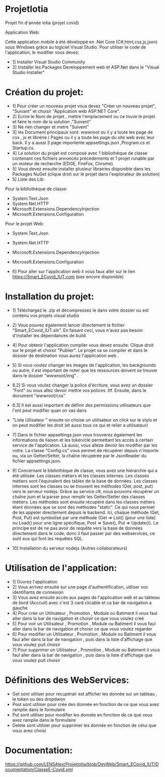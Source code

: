 # ProjetIotia
Projet fin d'année iotia (projet covid)

Application Web:

Cette application mobile à été développé en .Net Core (C#,html,css,js,json) sous Windows grâce au logiciel Visual Studio. 
Pour utiliser le code de l'application, le modifier vous devez:

- 1] Installer Visual Studio Community 
- 2] Installer les Packages Developpement web et ASP.Net dans le "Visual Studio Installer"

# Création du projet:

- 1] Pour créer un nouveau projet vous devez "Créer un nouveau projet", "Suivant" et choisir "Application web ASP.NET Core".
- 2] Ecrire le Nom de projet , mettre l'emplacement ou ce touve le projet et faire le nom de la solution ,"Suivent"
- 3] Ne rien changer et metre "Suivent"
- 3] les Document principaux sont: wwwroot ou il y a toute les page de css , js et librérie  / Pages ou il y a toute les page du site web avec leur back. Il y a aussi 3 page importente appsettings.json ,Program.cs et Startup.cs.
- 4] La solution du projet est composé avec 1 bibliothèque de classe contenant ces fichiers annoncés précédements et 1 projet runable par un moteur de recherche  (EDGE, FireFox, Chrome). 
- 5] Vous devez ensuite installer plusieur librairies disponible dans les Packages NuGet (clique droit sur le projet dans l'explorateur de solution)
- 5] Liste des Lib: 

Pour la bibliothèque de classe:

- System.Text.Json
- System.Net.HTTP
- Microsoft.Extensions.DependencyInjection
- Microsoft.Extensions.Configuration

Pour le projet Web:

- System.Text.Json
- System.Net.HTTP
- Microsoft.Extensions.DependencyInjection
- Microsoft.Extensions.Configuration

- 6] Pour aller sur  l'application web il vous faux aller sur le lien https://Smart_ECovid_IUT.com (pas encore disponible)


# Installation du projet:

- 1] Téléchargez le .zip et décompressez le dans votre dossier ou est contenu vos projets visual studio
- 2] Vous pouvez également lancer directement le fichier "Smart_ECovid_IUT.sln". En faisant ceci, vous n'avez pas besoin d'installer les dépendances de build.

- 4] Pour obtenir l'application compiler vous devez ensuite: Clique droit sur le projet et choisir "Publier". Le projet va se compiler et dans le dossier de destination vous aurez l'application web .

- 5] Si vous voulez changer les images de l'application, les backgrounds ou autre, il est important de noter que les ressources doivent se trouver dans le dossier "wwwroot/img" .
- 6.2] Si vous voulez changer la police d'écriture, vous avez un dossier "Font" ou vous allez devoir mettre vos polices .ttf. Ensuite, dans le document "wwwroot/css"
- 6.3] Il est aussi important de définir des permissions utilisateurs que l'ont peut modifier quan on vas dans 
- "Liste Uilisateur " ensuite on choise un utilisateur on click sur le stylo et on peut modifier les droit (et aussi tous ce qui et relier a utilisateur)

- 7] Dans le fichier appsettings.json vous trouverez également les informations de liaison et les token/clé permettant les accès à certain service de l'application. Là aussi, vous alleze devoir les modifier par les votre. La classe "Config.cs" vous permet  de récupérer depuis n'importe ou, via un Getter/Setter, la chaîne récupérée par le JsonReader du fichier appsettings.json.
- 9] Concernant le bibliothèque de classe, vous avez une hiérarchie qui a été utilisée: Les classes métiers et les classes internes. Les classes métiers sont l'équivalent des tables de la base de données. Les classes internes sont les classes ou se trouvent les méthodes (Get, post, put) vers le serveur nodejs. Grâce au service c#, nous pouvons récupérer un chaîne json et la parser pour remplir les Getter/Setter des classes métiers. Les méthodes sont ensuite récupéré dans les classes métiers étant données que se sont des méthodes "static". Ce qui nous permet de les appeler directement depuis le backend. Ici, chaque méthode (Get, Post, Put) est symbolisé par une méthode (Get => List() (pour une liste) ou Load() pour une ligne spécifique, Post => Save(), Put => Update()). Le principe est de ne pas avoir de requête vers la base de données directement dans le code, donc il faut passer par des webservices, ce sont eux qui font les requêtes SQL.

- 10] Installation du serveur nodejs (Autres collaborateurs)

# Utilisation de l'application:

- 1] Ouvrez l'application
- 2] Vous arrivez ensuite sur une page d'authentification, utiliser vos identifiants de connexion 
- 3] Vous avez ensuite accès aux pages de l'application web et au tableau de bord (Acccuil) avec c'est 3 card clicable et ca bar de navigation a gauche
- 4] Pour crée un Utilisateur , Promotion , Module ou Batiment il vous faul aller dans la bar de navigation et choisir ce que vous voulez créé
- 5] Pour voir un Utilisateur , Promotion , Module ou Batiment il vous faul aller dans la bar de navigation et choisir ce que vous voulez regarder
- 6] Pour modifier un Utilisateur , Promotion , Module ou Batiment il vous faul aller dans la bar de navigation , puis dans la liste d'affichage que vous voulez puit choisir
- 7] Pour supprimer un Utilisateur , Promotion , Module ou Batiment il vous faul aller dans la bar de navigation , puis dans la liste d'affichage que vous voulez puit choisir


# Définitions des WebServices:

- Get sont utiliser pour recupérair est afficher les donnée sur un tableau , le token ou des dropdwon
- Post sont utiliser pour crée des donnée en fonction de ce que vous avez ramplie dans le formulaire 
- Put sont utiliser pour modifier les donnée en fonction de ce que vous avez ramplie dans le formulaire 
- Delete sont utiliser pour supprimer les donnée en fonction de celui que vous avez choisi 


# Documentation:
https://github.com/LENSAlex/ProjetIotia/blob/DevWeb/Smart_ECovid_IUT/Documentation/ClasseE-Covid.xml


